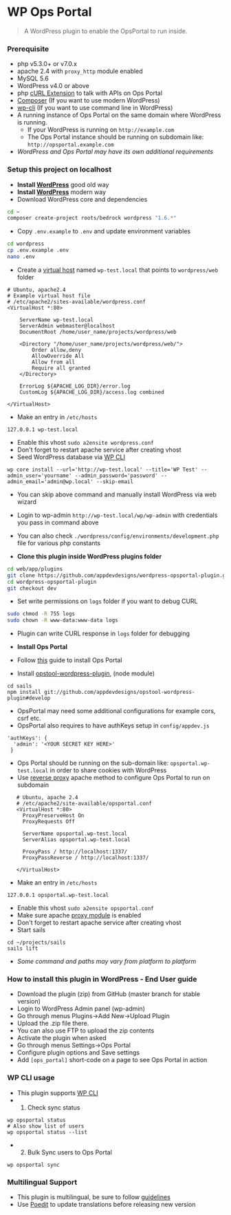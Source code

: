 # WP Ops Portal

> A WordPress plugin to enable the OpsPortal to run inside.


### Prerequisite
* php v5.3.0+ or v7.0.x
* apache 2.4 with ```proxy_http``` module enabled
* MySQL 5.6
* WordPress v4.0 or above
* php [cURL Extension](http://php.net/manual/en/book.curl.php) to talk with APIs on Ops Portal
* [Composer](https://getcomposer.org/download/) (If you want to use modern WordPress)
* [wp-cli](http://wp-cli.org/#installing) (If you want to use command line in WordPress)
* A running instance of Ops Portal on the same domain where WordPress is running.
    * If your WordPress is running on ```http://example.com```
    * The Ops Portal instance should be running on subdomain like: ```http://opsportal.example.com```
* _WordPress and Ops Portal may have its own additional requirements_

### Setup this project on localhost
* **Install [WordPress](https://codex.wordpress.org/Installing_WordPress)** good old way
* **Install [WordPress](https://github.com/roots/bedrock#installation)** modern way
* Download WordPress core and dependencies
```bash
cd ~
composer create-project roots/bedrock wordpress "1.6.*"
```
* Copy ```.env.example``` to ```.env``` and update environment variables
```bash
cd wordpress
cp .env.example .env
nano .env
```
* Create a [virtual host](https://httpd.apache.org/docs/current/vhosts/) named ```wp-test.local``` that points to ```wordpress/web``` folder
```
# Ubuntu, apache2.4
# Example virtual host file
# /etc/apache2/sites-available/wordpress.conf
<VirtualHost *:80>

	ServerName wp-test.local
	ServerAdmin webmaster@localhost
	DocumentRoot /home/user_name/projects/wordpress/web

	<Directory "/home/user_name/projects/wordpress/web/">
		Order allow,deny
		AllowOverride All
		Allow from all
		Require all granted
	</Directory>

	ErrorLog ${APACHE_LOG_DIR}/error.log
	CustomLog ${APACHE_LOG_DIR}/access.log combined

</VirtualHost>

```
* Make an entry in ```/etc/hosts```
```
127.0.0.1 wp-test.local
```
* Enable this vhost ```sudo a2ensite wordpress.conf```
* Don't forget to restart apache service after creating vhost
* Seed WordPress database via [WP CLI](https://wp-cli.org/commands/core/install/)
```
wp core install --url='http://wp-test.local' --title='WP Test' --admin_user='yourname' --admin_password='password' --admin_email='admin@wp.local' --skip-email
```
* You can skip above command and manually install WordPress via web wizard
* Login to wp-admin ```http://wp-test.local/wp/wp-admin```  with credentials you pass in command above
* You can also check ```./wordpress/config/environments/development.php``` file for various php constants

* **Clone this plugin inside WordPress plugins folder**
```bash
cd web/app/plugins
git clone https://github.com/appdevdesigns/wordpress-opsportal-plugin.git
cd wordpress-opsportal-plugin
git checkout dev
```
* Set write permissions on ```logs``` folder if you want to debug CURL
```bash
sudo chmod -R 755 logs
sudo chown -R www-data:www-data logs
```
* Plugin can write CURL response in ```logs``` folder for debugging

* **Install Ops Portal**
* Follow [this](https://github.com/appdevdesigns/opsportal_docs/blob/master/develop/develop_setup.md) guide to install Ops Portal
* Install [opstool-wordpress-plugin](https://github.com/appdevdesigns/opstool-wordpress-plugin), (node module)
```
cd sails
npm install git://github.com/appdevdesigns/opstool-wordpress-plugin#develop
```
* OpsPortal may need some additional configurations for example cors, csrf etc.
* OpsPortal also requires to have authKeys setup in ```config/appdev.js```
```
'authKeys': {
  'admin': '<YOUR SECRET KEY HERE>'
 }
```
* Ops Portal should be running on the sub-domain like: ```opsportal.wp-test.local``` in order to share cookies with WordPress
* Use [reverse proxy](http://stackoverflow.com/questions/8541182/apache-redirect-to-another-port) apache method to configure Ops Portal to run on subdomain
```
   # Ubuntu, apache 2.4
   # /etc/apache2/site-available/opsportal.conf
   <VirtualHost *:80>
     ProxyPreserveHost On
     ProxyRequests Off

     ServerName opsportal.wp-test.local
     ServerAlias opsportal.wp-test.local

     ProxyPass / http://localhost:1337/
     ProxyPassReverse / http://localhost:1337/

   </VirtualHost>
```
* Make an entry in ```/etc/hosts```
```
127.0.0.1 opsportal.wp-test.local
```
* Enable this vhost ```sudo a2ensite opsportal.conf```
* Make sure apache [proxy module](https://httpd.apache.org/docs/current/mod/mod_proxy.html) is enabled
* Don't forget to restart apache service after creating vhost
* Start sails
```
cd ~/projects/sails
sails lift
```
* _Some command and paths may vary from platform to platform_

### How to install this plugin in WordPress - End User guide
- Download the plugin (zip) from GitHub (master branch for stable version)
- Login to WordPress Admin panel (wp-admin)
- Go through menus Plugins->Add New->Upload Plugin
- Upload the .zip file there.
- You can also use FTP to upload the zip contents
- Activate the plugin when asked
- Go through menus Settings->Ops Portal
- Configure plugin options and Save settings
- Add ```[ops_portal]``` short-code on a page to see Ops Portal in action

### WP CLI usage
* This plugin supports [WP CLI](http://wp-cli.org/)
* 1. Check sync status
```
wp opsportal status
# Also show list of users
wp opsportal status --list
```
* 2. Bulk Sync users to Ops Portal
```
wp opsportal sync
```

### Multilingual Support
* This plugin is multilingual, be sure to follow [guidelines](https://developer.wordpress.org/plugins/internationalization/how-to-internationalize-your-plugin/)
* Use [Poedit](https://poedit.net/download) to update translations before releasing new version

